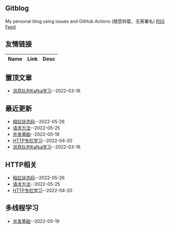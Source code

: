 ## Gitblog
My personal blog using issues and GitHub Actions (随意转载，无需署名)
[RSS Feed](https://raw.githubusercontent.com/maminglang/minglang_blog/master/feed.xml)
## 友情链接
| Name | Link | Desc | 
 | ---- | ---- | ---- |
## 置顶文章
- [消息队列Kafka学习](https://github.com/maminglang/minglang_blog/issues/1)--2022-03-16
## 最近更新
- [相应状态码](https://github.com/maminglang/minglang_blog/issues/7)--2022-05-26
- [请求方法](https://github.com/maminglang/minglang_blog/issues/6)--2022-05-25
- [并发基础](https://github.com/maminglang/minglang_blog/issues/5)--2022-05-19
- [HTTP专栏学习](https://github.com/maminglang/minglang_blog/issues/2)--2022-04-20
- [消息队列Kafka学习](https://github.com/maminglang/minglang_blog/issues/1)--2022-03-16
## HTTP相关
- [相应状态码](https://github.com/maminglang/minglang_blog/issues/7)--2022-05-26
- [请求方法](https://github.com/maminglang/minglang_blog/issues/6)--2022-05-25
- [HTTP专栏学习](https://github.com/maminglang/minglang_blog/issues/2)--2022-04-20
## 多线程学习
- [并发基础](https://github.com/maminglang/minglang_blog/issues/5)--2022-05-19
